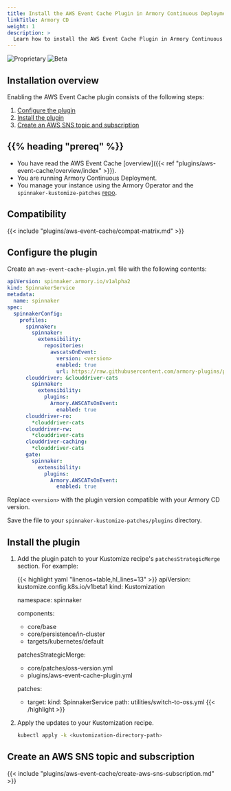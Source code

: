 ```yaml
---
title: Install the AWS Event Cache Plugin in Armory Continuous Deployment
linkTitle: Armory CD
weight: 1
description: >
  Learn how to install the AWS Event Cache Plugin in Armory Continuous Deployment.
---
```


![Proprietary](/images/proprietary.svg) ![Beta](/images/beta.svg)

## Installation overview

Enabling the AWS Event Cache plugin consists of the following steps:

1. [Configure the plugin](#configure-the-plugin)
1. [Install the plugin](#install-the-plugin)
1. [Create an AWS SNS topic and subscription](#create-an-aws-sns-topic-and-subscription)

## {{% heading "prereq" %}}

* You have read the AWS Event Cache [overview]({{< ref "plugins/aws-event-cache/overview/index" >}}).
* You are running Armory Continuous Deployment.
* You manage your instance using the Armory Operator and the `spinnaker-kustomize-patches` [repo](https://github.com/armory/spinnaker-kustomize-patches). 

## Compatibility

{{< include "plugins/aws-event-cache/compat-matrix.md" >}}


## Configure the plugin

Create an `aws-event-cache-plugin.yml` file with the following contents: 

```yaml
apiVersion: spinnaker.armory.io/v1alpha2
kind: SpinnakerService
metadata:
  name: spinnaker
spec:
  spinnakerConfig:
    profiles:
      spinnaker:
        spinnaker:
          extensibility:
            repositories:
              awscatsOnEvent:
                version: <version>
                enabled: true
                url: https://raw.githubusercontent.com/armory-plugins/pluginRepository/master/repositories.json
      clouddriver: &clouddriver-cats
        spinnaker:
          extensibility:
            plugins:
              Armory.AWSCATsOnEvent:
                enabled: true
      clouddriver-ro:
        *clouddriver-cats
      clouddriver-rw:
        *clouddriver-cats
      clouddriver-caching:
        *clouddriver-cats
      gate:
        spinnaker:
          extensibility:
            plugins:
              Armory.AWSCATsOnEvent:
                enabled: true
```

Replace `<version>` with the plugin version compatible with your Armory CD version.

Save the file to your `spinnaker-kustomize-patches/plugins` directory.

## Install the plugin

1. Add the plugin patch to your Kustomize recipe's `patchesStrategicMerge` section. For example:

   {{< highlight yaml "linenos=table,hl_lines=13" >}}
   apiVersion: kustomize.config.k8s.io/v1beta1
   kind: Kustomization
   
   namespace: spinnaker
   
   components:
     - core/base
     - core/persistence/in-cluster
     - targets/kubernetes/default
   
   patchesStrategicMerge:
     - core/patches/oss-version.yml
     - plugins/aws-event-cache-plugin.yml
   
   patches:
     - target:
         kind: SpinnakerService
       path: utilities/switch-to-oss.yml
   {{< /highlight >}}

1. Apply the updates to your Kustomization recipe.

   ```bash
   kubectl apply -k <kustomization-directory-path>
   ```

## Create an AWS SNS topic and subscription

{{< include "plugins/aws-event-cache/create-aws-sns-subscription.md" >}}
